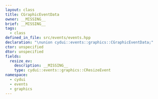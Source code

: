 ```yaml
---
layout: class
title: CGraphicEventData
owner: __MISSING__
brief: __MISSING__
tags:
  - class
defined_in_file: src/events/events.hpp
declaration: "\nunion cydui::events::graphics::CGraphicEventData;"
ctor: unspecified
dtor: unspecified
fields:
  resize_ev:
    description: __MISSING__
    type: cydui::events::graphics::CResizeEvent
namespace:
  - cydui
  - events
  - graphics
---
```

